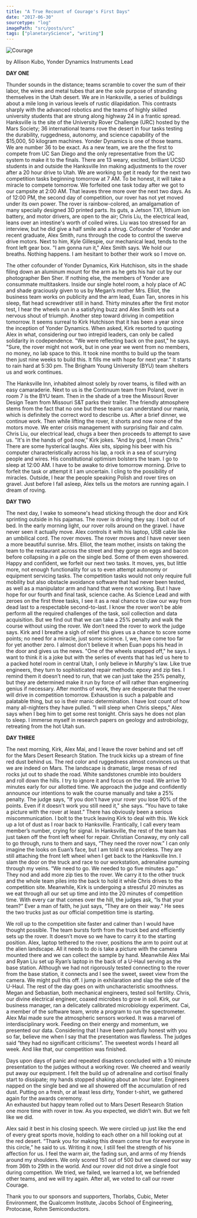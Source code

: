```yaml
---
title: "A True Recount of Courage's First Days"
date: "2017-06-30"
sourcetype: "log"
imagePath: "src/posts/urc"
tags: ["planetaryScience", "writing"]
---
```


![Courage](./urc/courage.jpg)

by Allison Kubo, Yonder Dynamics Instruments Lead


**DAY ONE**

Thunder sounds in the distance; teams scramble to cover the sum of their labor, the wires and metal tubes that are the sole purpose of stranding themselves in the Utah desert. We are in Hanksville, a series of buildings about a mile long in various levels of rustic dilapidation. This contrasts sharply with the advanced robotics and the teams of highly skilled university students that are strung along highway 24 in a frantic spread. Hanksville is the site of the University Rover Challenge (URC) hosted by the Mars Society; 36 international teams rove the desert in four tasks testing the durability, ruggedness, autonomy, and science capability of the $15,000, 50 kilogram machines. Yonder Dynamics is one of those teams. We are number 36 to be exact. As a new team, we are the the first to compete from UC San Diego and the only representative from the UC system to make it to the finals. There are 13 weary, excited, brilliant UCSD students in and outside the Hanksville Inn making adjustments to the rover after a 20 hour drive to Utah. We are working to get it ready for the next two competition tasks beginning tomorrow at 7 AM. To be honest, it will take a miracle to compete tomorrow. We forfeited one task today after we got to our campsite at 2:00 AM. That leaves three more over the next two days. As of 12:00 PM, the second day of competition, our rover has not yet moved under its own power. The rover is rainbow-colored, an amalgamation of many specially designed 3D printed parts. Its guts, a Jetson TX1, lithium ion battery, and motor drivers, are open to the air; Chris Liu, the electrical lead, leans over an intestine's worth of coiled wires. Liu was too stressed for an interview, but he did give a half smile and a shrug.  Cofounder of Yonder and recent graduate, Alex Smith, runs through the code to control the swerve drive motors. Next to him, Kyle Gillespie, our mechanical lead, tends to the front left gear box. "I am gonna run it," Alex Smith says. We hold our breaths. Nothing happens. I am hesitant to bother their work so I move on. 

The other cofounder of Yonder Dynamics, Kirk Hutchison, sits in the shade filing down an aluminum mount for the arm as he gets his hair cut by our photographer Ben Sher. If nothing else, the members of Yonder are consummate multitaskers. Inside our single hotel room, a holy place of AC and shade graciously given to us by Megan’s mother Mrs. Elliot, the business team works on publicity and the arm lead, Euan Tan, snores in his sleep, flat head screwdriver still in hand. Thirty minutes after the first motor test, I hear the wheels run in a satisfying buzz and Alex Smith lets out a nervous shout of triumph. Another step toward driving in competition tomorrow. It seems surreal to Kirk Hutchison that it has been a year since the inception of Yonder Dynamics. When asked, Kirk resorted to quoting Alex in what, considering our two intrepid leaders, can only be called solidarity in codependence. "We were reflecting back on the past," he says. "Sure, the rover might not work, but in one year we went from no members, no money, no lab space to this. It took nine months to build up the team then just nine weeks to build this. It fills me with hope for next year." It starts to rain hard at 5:30 pm. The Brigham Young University (BYU) team shelters us and work continues. 
    
The Hanksville Inn, inhabited almost solely by rover teams, is filled with an easy camaraderie.  Next to us is the Continuum team from Poland, over in room 7 is the BYU team. Then in the shade of a tree the Missouri Rover Design Team from Missouri S&T parks their trailer. The friendly atmosphere stems from the fact that no one but these teams can understand our mania, which is definitely the correct word to describe us. After a brief dinner, we continue work. Then while lifting the rover, it shorts and now none of the motors move. We enter crisis management with surprising flair and calm. Chris Liu, our electrical lead, chugs a beer then proceeds to attempt to save us. "It's in the hands of god now,” Kirk jokes. “And by god, I mean Chris." There are some hysterical laughs. Alex sits, sipping his beer with his computer characteristically across his lap, a rock in a sea of scurrying people and wires. His constitutional optimism bolsters the team. I go to sleep at 12:00 AM. I have to be awake to drive tomorrow morning. Drive to forfeit the task or attempt it I am uncertain. I cling to the possibility of miracles. Outside, I hear the people speaking Polish and rover tires on gravel. Just before I fall asleep, Alex tells us the motors are running again. I dream of roving. 

**DAY TWO**

The next day, I wake to someone's head sticking through the door and Kirk sprinting outside in his pajamas. The rover is driving they say. I bolt out of bed. In the early morning light, our rover rolls around on the gravel. I have never seen it actually move. Alex controls it with his laptop, USB cable like an umbilical cord. The rover moves. The rover moves and I have never seen a more beautiful sunrise. Mrs. Elliot, the team mother, insists on taking the team to the restaurant across the street and they gorge on eggs and bacon before collapsing in a pile on the single bed. Some of them even showered. Happy and confident, we forfeit our next two tasks. It moves, yes, but little more, not enough functionality for us to even attempt autonomy or equipment servicing tasks. The competition tasks would not only require full mobility but also obstacle avoidance software that had never been tested, as well as a manipulator arm and hand that were not working. But I have hope for our fourth and final task, science cache. As Science Lead and with zeroes on the first three tasks, I see it as a real chance to claw our way from dead last to a respectable second-to-last. I know the rover won’t be able perform all the required challenges of the task, soil collection and data acquisition. But we find out that we can take a 25% penalty and walk the course without using the rover. We don’t need the rover to work the judge says. Kirk and I breathe a sigh of relief this gives us a chance to score some points; no need for a miracle, just some science. I, we, have come too far for yet another zero.
I almost don't believe it when Euan pops his head in the door and gives us the news. "One of the wheels snapped off," he says. I want to think it is a joke but with the series of events that has led us here to a packed hotel room in central Utah, I only believe in Murphy's law. Like true engineers, they turn to sophisticated repair methods: epoxy and zip ties. I remind them it doesn’t need to run, that we can just take the 25% penalty, but they are determined make it run by force of will rather than engineering genius if necessary. After months of work, they are desperate that the rover will drive in competition tomorrow. Exhaustion is such a palpable and palatable thing, but so is their manic determination. I have lost count of how many all-nighters they have pulled. "I will sleep when Chris sleeps," Alex says when I beg him to get some rest tonight. Chris says he does not plan to sleep. I immerse myself in research papers on geology and astrobiology, retreating from the hot Utah sun. 


**DAY THREE**

The next morning, Kirk, Alex Mai, and I leave the rover behind and set off for the Mars Desert Research Station. The truck kicks up a stream of fine red dust behind us. The red color and ruggedness almost convinces us that we are indeed on Mars. The landscape is dramatic, large mesas of red rocks jut out to shade the road. White sandstones crumble into boulders and roll down the hills. I try to ignore it and focus on the road. We arrive 10 minutes early for our allotted time. We approach the judge and confidently announce our intentions to walk the course manually and take a 25% penalty. The judge says, "If you don't have your rover you lose 90% of the points. Even if it doesn't work you still need it," she says. “You have to take a picture with the rover at least.” There has obviously been a serious miscommunication. I bolt to the truck leaving Kirk to deal with this. We kick up a lot of dust as I roar back to Hanksville. Frantically, I call every team member’s number, crying for signal. In Hanksville, the rest of the team has just taken off the front left wheel for repair. Christian Conaway, my only call to go through, runs to them and says, “They need the rover now.” I can only imagine the looks on Euan’s face, but I am told it was priceless. They are still attaching the front left wheel when I get back to the Hanksville Inn. I slam the door on the truck and race to our workstation, adrenaline pumping through my veins. “We need to go. We needed to go five minutes ago.”  They nod and add more zip ties to the rover. We carry it to the other truck and the whole team piles into the back to hold it while Chris drives to the competition site. Meanwhile, Kirk is undergoing a stressful 20 minutes as we eat through all our set up time and into the 20 minutes of competition time. With every car that comes over the hill, the judges ask, “Is that your team?” Ever a man of faith, he just says, “They are on their way.” He sees the two trucks just as our official competition time is starting. 

We roll up to the competition site faster and calmer than I would have thought possible. The team bursts forth from the truck bed and efficiently sets up the rover. It doesn’t move so we have to carry it to the starting position. Alex, laptop tethered to the rover, positions the arm to point out at the alien landscape. All it needs to do is take a picture with the camera mounted there and we can collect the sample by hand. Meanwhile Alex Mai and Ryan Liu set up Ryan’s laptop in the back of a U-Haul serving as the base station. Although we had not rigorously tested connecting to the rover from the base station, it connects and I see the sweet, sweet view from the camera. We might pull this off. I jump in exhilaration and slap the side of the U-Haul. The rest of the day goes on with uncharacteristic smoothness. Megan and Sebastian, both mechanical engineers, tested soil fertility. Chris, our divine electrical engineer, coaxed microbes to grow in soil. Kirk, our business manager, ran a delicately calibrated microbiology experiment. Cai, a member of the software team, wrote a program to run the spectrometer. Alex Mai made sure the atmospheric sensors worked. It was a marvel of interdisciplinary work. Feeding on their energy and momentum, we presented our data. Considering that I have been painfully honest with you so far, believe me when I say that the presentation was flawless. The judges said “they had no significant criticisms”. The sweetest words I heard all week.   And like that, our competition was finished. 

Days upon days of panic and repeated disasters concluded with a 10 minute presentation to the judges without a working rover. We cheered and wearily put away our equipment. I felt the build up of adrenaline and cortisol finally start to dissipate; my hands stopped shaking about an hour later. Engineers napped on the single bed and we all showered off the accumulation of red dust. Putting on a fresh, or at least less dirty, Yonder t-shirt, we gathered again for the awards ceremony.  
An exhausted but happy team rolled out to Mars Desert Research Station one more time with rover in tow. As you expected, we didn’t win. But we felt like we did. 

Alex said it best in his closing speech. We were circled up just like the end of every great sports movie, holding to each other on a hill looking out at the red desert. “Thank you for making this dream come true for everyone in this circle,” he said to us. Writing it now, I still feel the strength of his affection for us. I feel the warm air, the fading sun, and arms of my friends around my shoulders. We only scored 151 out of 500 but we clawed our way from 36th to 29th in the world. And our rover did not drive a single foot during competition. We tried, we failed, we learned a lot, we befriended other teams, and we will try again. After all, we voted to call our rover Courage.

Thank you to our sponsors and supporters, Thorlabs, Cubic, Meter Environment, the Qualcomm Institute, Jacobs School of Engineering, Protocase, Rohm Semiconductors. 


